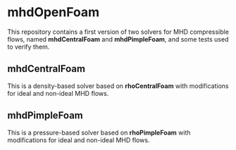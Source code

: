 # mhdOpenFoam

This repository contains a first version of two solvers for MHD compressible flows, named **mhdCentralFoam** and **mhdPimpleFoam**, and some tests used to verify them.

## mhdCentralFoam
This is a density-based solver based on **rhoCentralFoam** with modifications for ideal and non-ideal MHD flows.

## mhdPimpleFoam
This is a pressure-based solver based on **rhoPimpleFoam** with modifications for ideal and non-ideal MHD flows.
